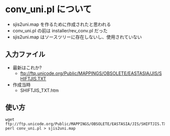 ﻿# conv_uni.pl について

- sjis2uni.map を作るために作成されたと思われる
- conv_uni.pl の前は installer/rev_conv.pl だった
- sjis2uni.map はソースツリーに存在しないし、使用されていない

## 入力ファイル

- 最新はこれか?
  - ftp://ftp.unicode.org/Public/MAPPINGS/OBSOLETE/EASTASIA/JIS/SHIFTJIS.TXT
- 作成当時
  - SHIFTJIS_TXT.htm

## 使い方

```
wget ftp://ftp.unicode.org/Public/MAPPINGS/OBSOLETE/EASTASIA/JIS/SHIFTJIS.TXT
perl conv_uni.pl > sjis2uni.map
```
